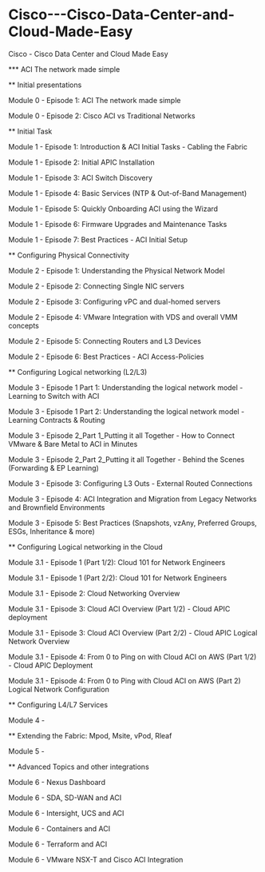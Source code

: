 # Cisco---Cisco-Data-Center-and-Cloud-Made-Easy
Cisco - Cisco Data Center and Cloud Made Easy

*** ACI The network made simple

** Initial presentations

Module 0 - Episode 1: ACI The network made simple

Module 0 - Episode 2: Cisco ACI vs Traditional Networks


** Initial Task

Module 1 - Episode 1: Introduction & ACI Initial Tasks - Cabling the Fabric

Module 1 - Episode 2: Initial APIC Installation

Module 1 - Episode 3: ACI Switch Discovery

Module 1 - Episode 4: Basic Services (NTP & Out-of-Band Management)

Module 1 - Episode 5: Quickly Onboarding ACI using the Wizard

Module 1 - Episode 6: Firmware Upgrades and Maintenance Tasks

Module 1 - Episode 7: Best Practices - ACI Initial Setup


** Configuring Physical Connectivity

Module 2 - Episode 1: Understanding the Physical Network Model

Module 2 - Episode 2: Connecting Single NIC servers

Module 2 - Episode 3: Configuring vPC and dual-homed servers

Module 2 - Episode 4: VMware Integration with VDS and overall VMM concepts

Module 2 - Episode 5: Connecting Routers and L3 Devices

Module 2 - Episode 6: Best Practices - ACI Access-Policies


** Configuring Logical networking (L2/L3)

Module 3 - Episode 1 Part 1: Understanding the logical network model - Learning to Switch with ACI

Module 3 - Episode 1 Part 2: Understanding the logical network model - Learning Contracts & Routing

Module 3 - Episode 2_Part 1_Putting it all Together - How to Connect VMware & Bare Metal to ACI in Minutes

Module 3 - Episode 2_Part 2_Putting it all Together - Behind the Scenes (Forwarding & EP Learning)

Module 3 - Episode 3: Configuring L3 Outs - External Routed Connections

Module 3 - Episode 4: ACI Integration and Migration from Legacy Networks and Brownfield Environments

Module 3 - Episode 5: Best Practices (Snapshots, vzAny, Preferred Groups, ESGs, Inheritance & more)


** Configuring Logical networking in the Cloud

Module 3.1 - Episode 1 (Part 1/2): Cloud 101 for Network Engineers

Module 3.1 - Episode 1 (Part 2/2): Cloud 101 for Network Engineers

Module 3.1 - Episode 2: Cloud Networking Overview

Module 3.1 - Episode 3: Cloud ACI Overview (Part 1/2) - Cloud APIC deployment

Module 3.1 - Episode 3: Cloud ACI Overview (Part 2/2) - Cloud APIC Logical Network Overview

Module 3.1 - Episode 4: From 0 to Ping on with Cloud ACI on AWS (Part 1/2) - Cloud APIC Deployment

Module 3.1 - Episode 4: From 0 to Ping with Cloud ACI on AWS (Part 2) Logical Network Configuration


** Configuring L4/L7 Services

Module 4 -


** Extending the Fabric: Mpod, Msite, vPod, Rleaf

Module 5 -


** Advanced Topics and other integrations

Module 6 - Nexus Dashboard

Module 6 - SDA, SD-WAN and ACI

Module 6 - Intersight, UCS and ACI

Module 6 - Containers and ACI

Module 6 - Terraform and ACI

Module 6 - VMware NSX-T and Cisco ACI Integration
